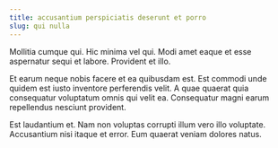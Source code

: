 ```yaml
---
title: accusantium perspiciatis deserunt et porro
slug: qui nulla
---
```


Mollitia cumque qui. Hic minima vel qui. Modi amet eaque et esse aspernatur sequi et labore. Provident et illo.

Et earum neque nobis facere et ea quibusdam est. Est commodi unde quidem est iusto inventore perferendis velit. A quae quaerat quia consequatur voluptatum omnis qui velit ea. Consequatur magni earum repellendus nesciunt provident.

Est laudantium et. Nam non voluptas corrupti illum vero illo voluptate. Accusantium nisi itaque et error. Eum quaerat veniam dolores natus.

